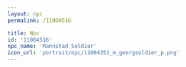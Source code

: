 ```yaml
---
layout: npc
permalink: /11004516

title: Npc
id: '11004516'
npc_name: 'Mannstad Soldier'
icon_url: 'portrait/npc/11004352_m_georgsoldier_p.png'
---
```

